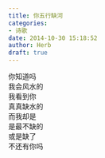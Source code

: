 ```yaml
---  
title: 你五行缺河  
categories:  
- 诗歌  
date: 2014-10-30 15:18:52  
author: Herb  
draft: true
---    
```

你知道吗    
我会风水的    
我看到你    
真真缺水的    
而我却是    
是最不缺的    
或是缺了    
不还有你吗
